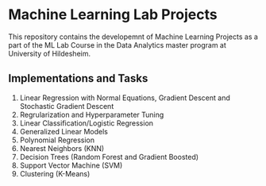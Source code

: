 # Machine Learning Lab Projects

This repository contains the developemnt of Machine Learning Projects as a part of the ML Lab Course in the Data Analytics master program at University of Hildesheim.

## Implementations and Tasks
1. Linear Regression with Normal Equations, Gradient Descent and Stochastic Gradient Descent
2. Regrularization and Hyperparameter Tuning
3. Linear Classification/Logistic Regression
4. Generalized Linear Models
5. Polynomial Regression
6. Nearest Neighbors (KNN)
7. Decision Trees (Random Forest and Gradient Boosted)
8. Support Vector Machine (SVM)
9. Clustering (K-Means)
